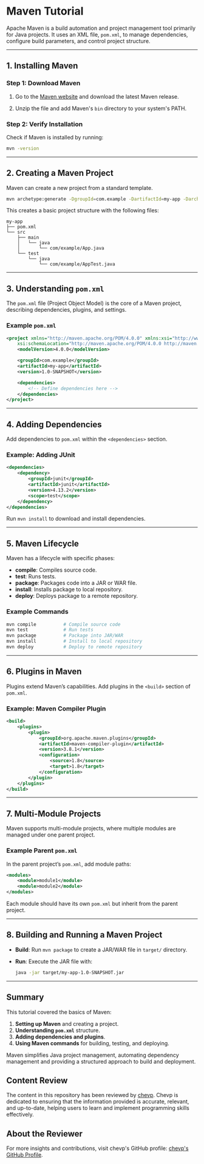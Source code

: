 
# Maven Tutorial

Apache Maven is a build automation and project management tool primarily for Java projects. It uses an XML file, `pom.xml`, to manage dependencies, configure build parameters, and control project structure.

---

## 1. Installing Maven

### Step 1: Download Maven

1. Go to the [Maven website](https://maven.apache.org/download.cgi) and download the latest Maven release.

2. Unzip the file and add Maven's `bin` directory to your system's PATH.

### Step 2: Verify Installation

Check if Maven is installed by running:

```bash
mvn -version
```

---

## 2. Creating a Maven Project

Maven can create a new project from a standard template.

```bash
mvn archetype:generate -DgroupId=com.example -DartifactId=my-app -DarchetypeArtifactId=maven-archetype-quickstart -DinteractiveMode=false
```

This creates a basic project structure with the following files:

```
my-app
├── pom.xml
└── src
    ├── main
    │   └── java
    │       └── com/example/App.java
    └── test
        └── java
            └── com/example/AppTest.java
```

---

## 3. Understanding `pom.xml`

The `pom.xml` file (Project Object Model) is the core of a Maven project, describing dependencies, plugins, and settings.

### Example `pom.xml`

```xml
<project xmlns="http://maven.apache.org/POM/4.0.0" xmlns:xsi="http://www.w3.org/2001/XMLSchema-instance"
    xsi:schemaLocation="http://maven.apache.org/POM/4.0.0 http://maven.apache.org/xsd/maven-4.0.0.xsd">
    <modelVersion>4.0.0</modelVersion>

    <groupId>com.example</groupId>
    <artifactId>my-app</artifactId>
    <version>1.0-SNAPSHOT</version>

    <dependencies>
        <!-- Define dependencies here -->
    </dependencies>
</project>
```

---

## 4. Adding Dependencies

Add dependencies to `pom.xml` within the `<dependencies>` section.

### Example: Adding JUnit

```xml
<dependencies>
    <dependency>
        <groupId>junit</groupId>
        <artifactId>junit</artifactId>
        <version>4.13.2</version>
        <scope>test</scope>
    </dependency>
</dependencies>
```

Run `mvn install` to download and install dependencies.

---

## 5. Maven Lifecycle

Maven has a lifecycle with specific phases:

- **compile**: Compiles source code.
- **test**: Runs tests.
- **package**: Packages code into a JAR or WAR file.
- **install**: Installs package to local repository.
- **deploy**: Deploys package to a remote repository.

### Example Commands

```bash
mvn compile          # Compile source code
mvn test             # Run tests
mvn package          # Package into JAR/WAR
mvn install          # Install to local repository
mvn deploy           # Deploy to remote repository
```

---

## 6. Plugins in Maven

Plugins extend Maven’s capabilities. Add plugins in the `<build>` section of `pom.xml`.

### Example: Maven Compiler Plugin

```xml
<build>
    <plugins>
        <plugin>
            <groupId>org.apache.maven.plugins</groupId>
            <artifactId>maven-compiler-plugin</artifactId>
            <version>3.8.1</version>
            <configuration>
                <source>1.8</source>
                <target>1.8</target>
            </configuration>
        </plugin>
    </plugins>
</build>
```

---

## 7. Multi-Module Projects

Maven supports multi-module projects, where multiple modules are managed under one parent project.

### Example Parent `pom.xml`

In the parent project’s `pom.xml`, add module paths:

```xml
<modules>
    <module>module1</module>
    <module>module2</module>
</modules>
```

Each module should have its own `pom.xml` but inherit from the parent project.

---

## 8. Building and Running a Maven Project

- **Build**: Run `mvn package` to create a JAR/WAR file in `target/` directory.
- **Run**: Execute the JAR file with:

    ```bash
    java -jar target/my-app-1.0-SNAPSHOT.jar
    ```

---

## Summary

This tutorial covered the basics of Maven:

1. **Setting up Maven** and creating a project.
2. **Understanding `pom.xml`** structure.
3. **Adding dependencies and plugins**.
4. **Using Maven commands** for building, testing, and deploying.

Maven simplifies Java project management, automating dependency management and providing a structured approach to build and deployment.

## Content Review

The content in this repository has been reviewed by [chevp](https://github.com/chevp). Chevp is dedicated to ensuring that the information provided is accurate, relevant, and up-to-date, helping users to learn and implement programming skills effectively.

## About the Reviewer

For more insights and contributions, visit chevp's GitHub profile: [chevp's GitHub Profile](https://github.com/chevp).
